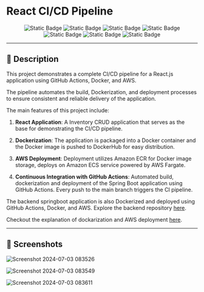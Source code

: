 # React CI/CD Pipeline

<p align="center">
  <img alt="Static Badge" src="https://img.shields.io/badge/react%20js-darkblue?style=for-the-badge">
  <img alt="Static Badge" src="https://img.shields.io/badge/GitHub%20Actions-purple?style=for-the-badge">
  <img alt="Static Badge" src="https://img.shields.io/badge/Docker-blue?style=for-the-badge">
  <img alt="Static Badge" src="https://img.shields.io/badge/amazon%20ecs-red?style=for-the-badge">
  <img alt="Static Badge" src="https://img.shields.io/badge/amazon%20ecr-red?style=for-the-badge">
  <img alt="Static Badge" src="https://img.shields.io/badge/aws%20fargate-red?style=for-the-badge">
  <img alt="Static Badge" src="https://img.shields.io/badge/tailwind%20css-white?style=for-the-badge">

</p>

- - -

## 🌟 Description

This project demonstrates a complete CI/CD pipeline for a React.js application using GitHub Actions, Docker, and AWS. 

The pipeline automates the build, Dockerization, and deployment processes to ensure consistent and reliable delivery of the application.

The main features of this project include:

1. **React Application**: A Inventory CRUD application that serves as the base for demonstrating the CI/CD pipeline.
   
2. **Dockerization**: The application is packaged into a Docker container and the Docker image is pushed to DockerHub for easy distribution.
   
3. **AWS Deployment**: Deployment utilizes Amazon ECR for Docker image storage, deploys on Amazon ECS service powered by AWS Fargate.

5. **Continuous Integration with GitHub Actions**: Automated build, dockerization and deployment of the Spring Boot application using GitHub Actions. Every push to the main branch triggers the CI pipeline.

The backend springboot application is also Dockerized and deployed using GitHub Actions, Docker, and AWS. Explore the backend repository <a href="https://github.com/DharshiBalasubramaniyam/React-CI-CD-Pipeline">here</a>.

Checkout the explanation of dockarization and AWS deployment <a href="https://github.com/DharshiBalasubramaniyam/Springboot-CI-CD-Pipeline/blob/main/README.md">here</a>.

- - -

## 🌟 Screenshots

![Screenshot 2024-07-03 083526](https://github.com/DharshiBalasubramaniyam/React-CI-CD-Pipeline/assets/139672976/d5e8e90a-5881-4f57-8121-14cc8405d918)


![Screenshot 2024-07-03 083549](https://github.com/DharshiBalasubramaniyam/React-CI-CD-Pipeline/assets/139672976/e9748511-e831-4d89-9cc3-50da2e66371d)


![Screenshot 2024-07-03 083611](https://github.com/DharshiBalasubramaniyam/React-CI-CD-Pipeline/assets/139672976/21a5aad8-e6f7-40e6-a05c-1df6cda0758b)



